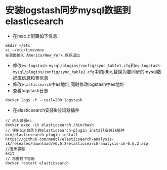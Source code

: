 # 安装logstash同步mysql数据到elasticsearch
* 在mac上配置如下信息
~~~
mkdir ~/etc
vi ~/etc/timezone
在里面输入 America/New_York 保存退出
~~~
* 修改`es-logstash-mysql/plugins/config/sync_table1.cfg`和`es-logstash-mysql/plugins/config/sync_table2.cfg`中的jdbc,替换为要同步的mysql数据库信息和表信息
* 修改`elasticsearch`中es地址,同时修改logstash中es地址
* 查看logstash日志
~~~
docker logs -f --tail=200 logstash
~~~
* 在elasticsearch安装ik分词器插件
~~~
// 进入容器es
docker exec -it elasticsearch /bin/bash
// 使用bin目录下的elasticsearch-plugin install安装ik插件
bin/elasticsearch-plugin install https://github.com/medcl/elasticsearch-analysis-ik/releases/download/v6.6.2/elasticsearch-analysis-ik-6.6.2.zip
//退出容器
exit
// 再重启下容器
docker restart elasticsearch
~~~